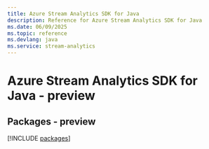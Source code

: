```yaml
---
title: Azure Stream Analytics SDK for Java
description: Reference for Azure Stream Analytics SDK for Java
ms.date: 06/09/2025
ms.topic: reference
ms.devlang: java
ms.service: stream-analytics
---
```

# Azure Stream Analytics SDK for Java - preview
## Packages - preview
[!INCLUDE [packages](stream-analytics-index.md)]